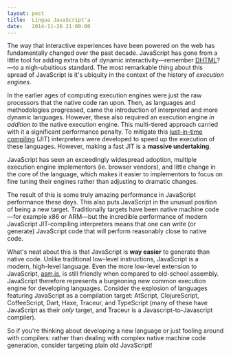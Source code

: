 ```yaml
---
layout: post
title:  Lingua JavaScript'a
date:   2014-11-26 21:00:00
---
```


The way that interactive experiences have been powered on the web has fundamentally changed over the past decade. JavaScript has gone from a little tool for adding extra bits of dynamic interactivity—remember [DHTML](http://en.wikipedia.org/wiki/Dynamic_HTML)?—to a nigh-ubuitious standard. The most remarkable thing about this spread of JavaScript is it's ubiquity in the context of the history of *execution engines*.

In the earlier ages of computing execution engines were just the raw processors that the native code ran upon. Then, as languages and methodologies progressed, came the introduction of interpreted and more dynamic languages. However, these also required an execution engine *in addition to* the native execution engine. This multi-tiered approach carried with it a significant performance penalty. To mitigate this [just-in-time compiling](http://en.wikipedia.org/wiki/Just-in-time_compilation) (JIT) interpreters were developed to speed up the execution of these languages. However, making a fast JIT is a **massive undertaking**.

JavaScript has seen an exceedingly widespread adoption, multiple execution engine implementors (ie. browser vendors), and little change in the core of the language, which makes it easier to implementors to focus on fine tuning their engines rather than adjusting to dramatic changes.

The result of this is some truly amazing performance in JavaScript performance these days. This also puts JavaScript in the unusual position of being a new target. Traditionally targets have been native machine code—for example x86 or ARM—but the incredible performance of modern JavaScript JIT-compiling interpreters means that one can write (or generate) JavaScript code that will perform reasonably close to native code.

What's neat about this is that JavaScript is **way easier** to generate than native code. Unlike traditional low-level instructions, JavaScript is a modern, high-level language. Even the more low-level extension to JavaScript, [asm.js](http://ejohn.org/blog/asmjs-javascript-compile-target/), is still friendly when compared to old-school assembly. JavaScript therefore represents a burgeoning new common execution engine for developing languages. Consider the explosion of languages featuring JavaScript as a compilation target: AtScript, ClojureScript, CoffeeScript, Dart, Haxe, Traceur, and TypeScript (many of these have JavaScript as their *only* target, and Traceur is a Javascript-to-Javascript compiler).

So if you're thinking about developing a new language or just fooling around with compilers: rather than dealing with complex native machine code generation, consider targeting plain old JavaScript!
